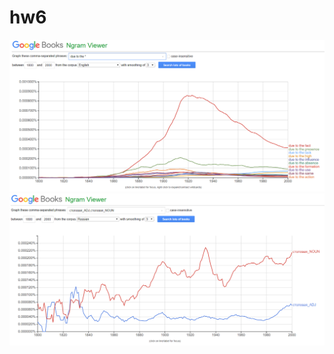 # hw6
![graphic](https://github.com/spacemuminsh/hw6/blob/master/%D0%B3%D1%80%D0%B0%D1%84%D0%B8%D0%BA.png)
![stolovaya](https://github.com/spacemuminsh/hw6/blob/master/%D1%81%D1%82%D0%BE%D0%BB%D0%BE%D0%B2%D0%B0%D1%8F.png)
